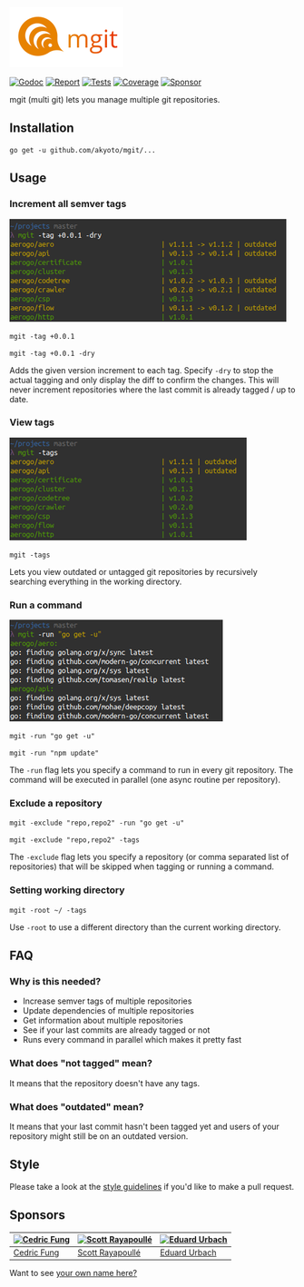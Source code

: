 ![mgit](docs/mgit.png)

[![Godoc][godoc-image]][godoc-url]
[![Report][report-image]][report-url]
[![Tests][tests-image]][tests-url]
[![Coverage][coverage-image]][coverage-url]
[![Sponsor][sponsor-image]][sponsor-url]

mgit (multi git) lets you manage multiple git repositories.

## Installation

```shell
go get -u github.com/akyoto/mgit/...
```

## Usage

### Increment all semver tags

![Increment semver minor version in all tags](docs/multi-tag-semver.png)

```shell
mgit -tag +0.0.1
```

```shell
mgit -tag +0.0.1 -dry
```

Adds the given version increment to each tag. Specify `-dry` to stop the actual tagging and only display the diff to confirm the changes. This will never increment repositories where the last commit is already tagged / up to date.

### View tags

![View git tags](docs/view-tags.png)

```shell
mgit -tags
```

Lets you view outdated or untagged git repositories by recursively searching everything in the working directory.

### Run a command

![Run command](docs/run-command.png)

```shell
mgit -run "go get -u"
```

```shell
mgit -run "npm update"
```

The `-run` flag lets you specify a command to run in every git repository. The command will be executed in parallel (one async routine per repository).

### Exclude a repository

```shell
mgit -exclude "repo,repo2" -run "go get -u"
```

```shell
mgit -exclude "repo,repo2" -tags
```

The `-exclude` flag lets you specify a repository (or comma separated list of repositories) that will be skipped when tagging or running a command.

### Setting working directory

```shell
mgit -root ~/ -tags
```

Use `-root` to use a different directory than the current working directory.

## FAQ

### Why is this needed?

* Increase semver tags of multiple repositories
* Update dependencies of multiple repositories
* Get information about multiple repositories
* See if your last commits are already tagged or not
* Runs every command in parallel which makes it pretty fast

### What does "not tagged" mean?

It means that the repository doesn't have any tags.

### What does "outdated" mean?

It means that your last commit hasn't been tagged yet and users of your repository might still be on an outdated version.

## Style

Please take a look at the [style guidelines](https://github.com/akyoto/quality/blob/master/STYLE.md) if you'd like to make a pull request.

## Sponsors

| [![Cedric Fung](https://avatars3.githubusercontent.com/u/2269238?s=70&v=4)](https://github.com/cedricfung) | [![Scott Rayapoullé](https://avatars3.githubusercontent.com/u/11772084?s=70&v=4)](https://github.com/soulcramer) | [![Eduard Urbach](https://avatars3.githubusercontent.com/u/438936?s=70&v=4)](https://eduardurbach.com) |
| --- | --- | --- |
| [Cedric Fung](https://github.com/cedricfung) | [Scott Rayapoullé](https://github.com/soulcramer) | [Eduard Urbach](https://eduardurbach.com) |

Want to see [your own name here?](https://github.com/users/akyoto/sponsorship)

[godoc-image]: https://godoc.org/github.com/akyoto/mgit?status.svg
[godoc-url]: https://godoc.org/github.com/akyoto/mgit
[report-image]: https://goreportcard.com/badge/github.com/akyoto/mgit
[report-url]: https://goreportcard.com/report/github.com/akyoto/mgit
[tests-image]: https://cloud.drone.io/api/badges/akyoto/mgit/status.svg
[tests-url]: https://cloud.drone.io/akyoto/mgit
[coverage-image]: https://codecov.io/gh/akyoto/mgit/graph/badge.svg
[coverage-url]: https://codecov.io/gh/akyoto/mgit
[sponsor-image]: https://img.shields.io/badge/github-donate-green.svg
[sponsor-url]: https://github.com/users/akyoto/sponsorship
